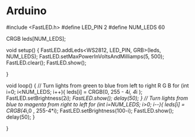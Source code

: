 # Arduino
#include <FastLED.h>
#define LED_PIN 2
#define NUM_LEDS 60

CRGB leds[NUM_LEDS];


void setup() {
  FastLED.addLeds<WS2812, LED_PIN, GRB>(leds, NUM_LEDS);
  FastLED.setMaxPowerInVoltsAndMilliamps(5, 500);
  FastLED.clear();
  FastLED.show();
 
}

void loop() {
  // Turn lights from green to blue from left to right   R G B 
  for (int i=0; i<NUM_LEDS; i++){
    leds[i] = CRGB(0, 255 - 4*i, 4*i );
    FastLED.setBrightness(2*i);
    FastLED.show();
    delay(50);
  }
  // Turn lights from blue to magenta from right to left 
  for (int i=NUM_LEDS; i>0; i--){
    leds[i] = CRGB(4*i,0 , 255-4*i);
    FastLED.setBrightness(100-i);
    FastLED.show();
    delay(50);
  }
  
  
}
